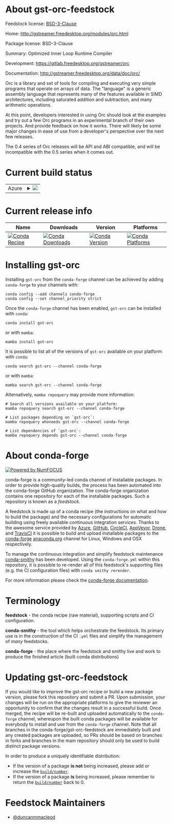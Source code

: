About gst-orc-feedstock
=======================

Feedstock license: [BSD-3-Clause](https://github.com/conda-forge/gst-orc-feedstock/blob/main/LICENSE.txt)

Home: http://gstreamer.freedesktop.org/modules/orc.html

Package license: BSD-3-Clause

Summary: Optimized Inner Loop Runtime Compiler

Development: https://gitlab.freedesktop.org/gstreamer/orc

Documentation: http://gstreamer.freedesktop.org/data/doc/orc/

Orc is a library and set of tools for compiling and executing
very simple programs that operate on arrays of data.  The "language"
is a generic assembly language that represents many of the features
available in SIMD architectures, including saturated addition and
subtraction, and many arithmetic operations.

At this point, developers interested in using Orc should look at the
examples and try out a few Orc programs in an experimental branch
of their own projects.  And provide feedback on how it works.  There
will likely be some major changes in ease of use from a developer's
perspective over the next few releases.

The 0.4 series of Orc releases will be API and ABI compatible, and
will be incompatible with the 0.5 series when it comes out.


Current build status
====================


<table>
    
  <tr>
    <td>Azure</td>
    <td>
      <details>
        <summary>
          <a href="https://dev.azure.com/conda-forge/feedstock-builds/_build/latest?definitionId=6075&branchName=main">
            <img src="https://dev.azure.com/conda-forge/feedstock-builds/_apis/build/status/gst-orc-feedstock?branchName=main">
          </a>
        </summary>
        <table>
          <thead><tr><th>Variant</th><th>Status</th></tr></thead>
          <tbody><tr>
              <td>linux_64</td>
              <td>
                <a href="https://dev.azure.com/conda-forge/feedstock-builds/_build/latest?definitionId=6075&branchName=main">
                  <img src="https://dev.azure.com/conda-forge/feedstock-builds/_apis/build/status/gst-orc-feedstock?branchName=main&jobName=linux&configuration=linux%20linux_64_" alt="variant">
                </a>
              </td>
            </tr><tr>
              <td>osx_64</td>
              <td>
                <a href="https://dev.azure.com/conda-forge/feedstock-builds/_build/latest?definitionId=6075&branchName=main">
                  <img src="https://dev.azure.com/conda-forge/feedstock-builds/_apis/build/status/gst-orc-feedstock?branchName=main&jobName=osx&configuration=osx%20osx_64_" alt="variant">
                </a>
              </td>
            </tr>
          </tbody>
        </table>
      </details>
    </td>
  </tr>
</table>

Current release info
====================

| Name | Downloads | Version | Platforms |
| --- | --- | --- | --- |
| [![Conda Recipe](https://img.shields.io/badge/recipe-gst--orc-green.svg)](https://anaconda.org/conda-forge/gst-orc) | [![Conda Downloads](https://img.shields.io/conda/dn/conda-forge/gst-orc.svg)](https://anaconda.org/conda-forge/gst-orc) | [![Conda Version](https://img.shields.io/conda/vn/conda-forge/gst-orc.svg)](https://anaconda.org/conda-forge/gst-orc) | [![Conda Platforms](https://img.shields.io/conda/pn/conda-forge/gst-orc.svg)](https://anaconda.org/conda-forge/gst-orc) |

Installing gst-orc
==================

Installing `gst-orc` from the `conda-forge` channel can be achieved by adding `conda-forge` to your channels with:

```
conda config --add channels conda-forge
conda config --set channel_priority strict
```

Once the `conda-forge` channel has been enabled, `gst-orc` can be installed with `conda`:

```
conda install gst-orc
```

or with `mamba`:

```
mamba install gst-orc
```

It is possible to list all of the versions of `gst-orc` available on your platform with `conda`:

```
conda search gst-orc --channel conda-forge
```

or with `mamba`:

```
mamba search gst-orc --channel conda-forge
```

Alternatively, `mamba repoquery` may provide more information:

```
# Search all versions available on your platform:
mamba repoquery search gst-orc --channel conda-forge

# List packages depending on `gst-orc`:
mamba repoquery whoneeds gst-orc --channel conda-forge

# List dependencies of `gst-orc`:
mamba repoquery depends gst-orc --channel conda-forge
```


About conda-forge
=================

[![Powered by
NumFOCUS](https://img.shields.io/badge/powered%20by-NumFOCUS-orange.svg?style=flat&colorA=E1523D&colorB=007D8A)](https://numfocus.org)

conda-forge is a community-led conda channel of installable packages.
In order to provide high-quality builds, the process has been automated into the
conda-forge GitHub organization. The conda-forge organization contains one repository
for each of the installable packages. Such a repository is known as a *feedstock*.

A feedstock is made up of a conda recipe (the instructions on what and how to build
the package) and the necessary configurations for automatic building using freely
available continuous integration services. Thanks to the awesome service provided by
[Azure](https://azure.microsoft.com/en-us/services/devops/), [GitHub](https://github.com/),
[CircleCI](https://circleci.com/), [AppVeyor](https://www.appveyor.com/),
[Drone](https://cloud.drone.io/welcome), and [TravisCI](https://travis-ci.com/)
it is possible to build and upload installable packages to the
[conda-forge](https://anaconda.org/conda-forge) [anaconda.org](https://anaconda.org/)
channel for Linux, Windows and OSX respectively.

To manage the continuous integration and simplify feedstock maintenance
[conda-smithy](https://github.com/conda-forge/conda-smithy) has been developed.
Using the ``conda-forge.yml`` within this repository, it is possible to re-render all of
this feedstock's supporting files (e.g. the CI configuration files) with ``conda smithy rerender``.

For more information please check the [conda-forge documentation](https://conda-forge.org/docs/).

Terminology
===========

**feedstock** - the conda recipe (raw material), supporting scripts and CI configuration.

**conda-smithy** - the tool which helps orchestrate the feedstock.
                   Its primary use is in the construction of the CI ``.yml`` files
                   and simplify the management of *many* feedstocks.

**conda-forge** - the place where the feedstock and smithy live and work to
                  produce the finished article (built conda distributions)


Updating gst-orc-feedstock
==========================

If you would like to improve the gst-orc recipe or build a new
package version, please fork this repository and submit a PR. Upon submission,
your changes will be run on the appropriate platforms to give the reviewer an
opportunity to confirm that the changes result in a successful build. Once
merged, the recipe will be re-built and uploaded automatically to the
`conda-forge` channel, whereupon the built conda packages will be available for
everybody to install and use from the `conda-forge` channel.
Note that all branches in the conda-forge/gst-orc-feedstock are
immediately built and any created packages are uploaded, so PRs should be based
on branches in forks and branches in the main repository should only be used to
build distinct package versions.

In order to produce a uniquely identifiable distribution:
 * If the version of a package **is not** being increased, please add or increase
   the [``build/number``](https://docs.conda.io/projects/conda-build/en/latest/resources/define-metadata.html#build-number-and-string).
 * If the version of a package **is** being increased, please remember to return
   the [``build/number``](https://docs.conda.io/projects/conda-build/en/latest/resources/define-metadata.html#build-number-and-string)
   back to 0.

Feedstock Maintainers
=====================

* [@duncanmmacleod](https://github.com/duncanmmacleod/)

